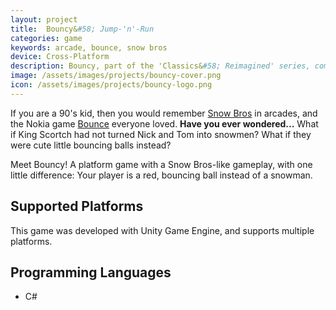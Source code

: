 ```yaml
---
layout: project
title:  Bouncy&#58; Jump-'n'-Run
categories: game
keywords: arcade, bounce, snow bros
device: Cross-Platform
description: Bouncy, part of the 'Classics&#58; Reimagined' series, combines the arcade game Snow Bros. and Bounce (classic Nokia game) into a single game.
image: /assets/images/projects/bouncy-cover.png
icon: /assets/images/projects/bouncy-logo.png
---
```


If you are a 90's kid, then you would remember [Snow Bros](https://en.wikipedia.org/wiki/Snow_Bros.) in arcades, and the Nokia game [Bounce](https://en.wikipedia.org/wiki/Bounce_(video_game_series)) everyone loved. <b>Have you ever wondered...</b> What if King Scortch had not turned Nick and Tom into snowmen? What if they were cute little bouncing balls instead?

Meet Bouncy! A platform game with a Snow Bros-like gameplay, with one little difference: Your player is a red, bouncing ball instead of a snowman.

## Supported Platforms
This game was developed with Unity Game Engine, and supports multiple platforms.

## Programming Languages
- C#
